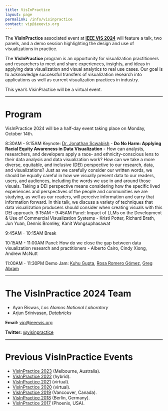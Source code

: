 ```yaml
---
title: VisInPractice
layout: page
permalink: /info/visinpractice
contact: vip@ieeevis.org
---
```


The **VisInPractice** associated event at **[IEEE VIS 2024](http://ieeevis.org/year/2024/welcome)** will feature a talk, two panels, and a demo session highlighting the design and use of visualizations in practice.

The **VisInPractice** program is an opportunity for visualization practitioners and researchers to meet and share experiences, insights, and ideas in applying data visualization and visual analytics to real use cases. Our goal is to acknowledge successful transfers of visualization research into applications as well as current visualization practices in industry.

This year’s VisinPractice will be a virtual event.
- - -

# Program

VisInPractice 2024 will be a half-day event taking place on Monday, October 14th.

8:30AM - 9:15AM Keynote: [Dr. Jonathan Scwabish](https://www.urban.org/author/jonathan-schwabish) - **Do No Harm: Applying Racial Equity Awareness in Data Visualization** -  How can analysts, researchers, and developers apply a race- and ethnicity-conscious lens to their data analysis and data visualization work? How can we take a more diverse, equitable, and inclusive (DEI) perspective to our research, data, and visualizations? Just as we carefully consider our written words, we should be equally careful in how we visually present data to our readers, users, and audiences, including the words we use in and around those visuals. Taking a DEI perspective means considering how the specific lived experiences and perspectives of the people and communities we are studying, as well as our readers, will perceive information and carry that information forward. In this talk, we discuss a variety of techniques that data visualization producers should consider when creating visuals with this DEI approach.
9:15AM - 9:45AM Panel: Impact of LLMs on the Development & Use of Commercial Visualization Systems  - Kristi Potter, Richard Brath, Jun Yuan, Dennis Bromley, Kanit Wongsuphasawat

9:45AM - 10:15AM Break

10:15AM - 11:00AM Panel: How do we close the gap between data visualization research and practitioners  - Alberto Cairo, Cindy Xiong, Andrew McNutt

11:00AM - 11:30PM Demo Jam: [Kuhu Gupta](https://www.illumio.com/blog-authors/kuhu-gupta), [Rosa Romero Gómez](https://theorg.com/org/graphicacy/org-chart/rosa-romero-gomez), [Greg Abram](https://tacc.utexas.edu/about/staff-directory/gregory-abram/)

- - -

# The VisInPractice 2024 Team

* Ayan Biswas, _Los Alamos National Laboratory_
* Arjun Srinivasan, _Databricks_


**Email:** [vip@ieeevis.org](mailto:vip@ieeevis.org)

**Twitter:** [@visinpractice](https://twitter.com/visinpractice)

- - -

# Previous VisInPractice Events 
* [VisInPractice 2023](http://ieeevis.org/year/2023/info/visinpractice) (Melbourne, Australia).
* [VisInPractice 2022](http://ieeevis.org/year/2022/info/visinpractice) (hybrid).
* [VisInPractice 2021](http://ieeevis.org/year/2021/info/visinpractice) (virtual).
* [VisInPractice 2020](https://visinpractice.github.io/assets/vip2020/index.html) (virtual).
* [VisInPractice 2019](https://visinpractice.github.io/assets/vip2019/index.html) (Vancouver, Canada).
* [VisInPractice 2018](https://visinpractice.github.io/assets/vip2018/index.html) (Berlin, Germany).
* [VisInPractice 2017](https://visinpractice.github.io/assets/vip2017/index.html) (Phoenix, USA).
